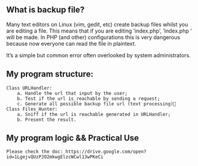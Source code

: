 ## What is backup file?  
Many text editors on Linux (vim, gedit, etc) create backup files whilst you are editing a file. This means that if you are editing ’index.php’, ’index.php ’ will be made. In PHP (and other) configurations this is very dangerous because now everyone can read the file in plaintext.  

It’s a simple but common error often overlooked by system administrators.
	

	
	
## My program structure:
	Class URLHandler:
		a. Handle the url that input by the user;
		b. Test if the url is_reachable by sending a request;
		c. Generate all possible backup file url (text processing)
	Class Files_Hunter:
		a. Sniff if the url is reachable generated in URLHandler;
		b. Present the result.


## My program logic && Practical Use
	Please check the doc: https://drive.google.com/open?id=1LgejvQUzPJO2mkwgElzcWCwl13wPKeCi
